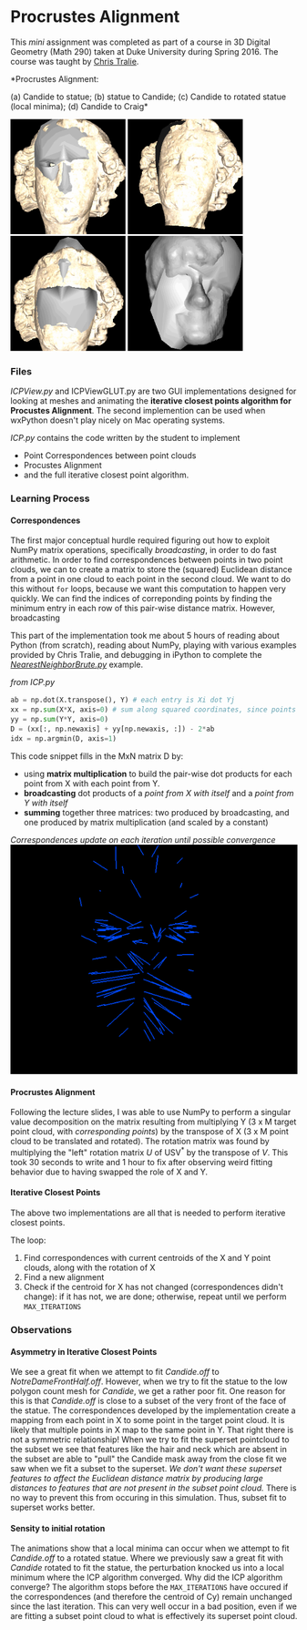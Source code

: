 # Procrustes Alignment

This *mini* assignment was completed as part of a course in 3D Digital Geometry (Math 290) taken at Duke University during Spring 2016. The course was taught by [Chris Tralie](http://www.ctralie.com/).

*Procrustes Alignment:

(a) Candide to statue; (b) statue to Candide; (c) Candide to rotated statue (local minima); (d) Candide to Craig*


<img src="img/candide-notre.gif" width="202">
<img src="img/notre-candide.gif" width="202">
<img src="img/candide-notre-rotated.gif" width="202">
<img src="img/candide-craig.gif" width="202">

### Files

*ICPView.py* and ICPViewGLUT.py are two GUI implementations designed for looking at meshes and animating the **iterative closest points algorithm for Procustes Alignment**. The second implemention can be used when wxPython doesn't play nicely on Mac operating systems.

*ICP.py* contains the code written by the student to implement

- Point Correspondences between point clouds
- Procustes Alignment
- and the full iterative closest point algorithm.

### Learning Process

#### Correspondences

The first major conceptual hurdle required figuring out how to exploit NumPy matrix operations, specifically *broadcasting*, in order to do fast arithmetic. In order to find correspondences between points in two point clouds, we can to create a matrix to store the (squared) Euclidean distance from a point in one cloud to each point in the second cloud. We want to do this without `for` loops, because we want this computation to happen very quickly. We can find the indices of correponding points by finding the minimum entry in each row of this pair-wise distance matrix. However, broadcasting

This part of the implementation took me about 5 hours of reading about Python (from scratch), reading about NumPy, playing with various examples provided by Chris Tralie, and debugging in iPython to complete the [*NearestNeighborBrute.py*](https://github.com/COMPSCI290-S2016/NumpyDemos/blob/master/NearestNeighborBrute.py) example.

*from ICP.py*
```python
ab = np.dot(X.transpose(), Y) # each entry is Xi dot Yj
xx = np.sum(X*X, axis=0) # sum along squared coordinates, since points are column vectors
yy = np.sum(Y*Y, axis=0)
D = (xx[:, np.newaxis] + yy[np.newaxis, :]) - 2*ab
idx = np.argmin(D, axis=1)
```

This code snippet fills in the MxN matrix D by:
- using **matrix multiplication** to build the pair-wise dot products for each point from X with each point from Y.
- **broadcasting** dot products of a *point from X with itself* and a *point from Y with itself* 
- **summing** together three matrices: two produced by broadcasting, and one produced by matrix multiplication (and scaled by a constant)

*Correspondences update on each iteration until possible convergence*
![Candide Face Mesh](img/candide-correspondences.gif)

#### Procrustes Alignment

Following the lecture slides, I was able to use NumPy to perform a singular value decomposition on the matrix resulting from multiplying Y (3 x M target point cloud, with *corresponding points*) by the transpose of X (3 x M point cloud to be translated and rotated). The rotation matrix was found by multiplying the "left" rotation matrix *U* of USV<sup>*</sup> by the transpose of *V*. This took 30 seconds to write and 1 hour to fix after observing weird fitting behavior due to having swapped the role of X and Y.

#### Iterative Closest Points

The above two implementations are all that is needed to perform iterative closest points.

The loop:

1. Find correspondences with current centroids of the X and Y point clouds, along with the rotation of X
2. Find a new alignment
3. Check if the centroid for X has not changed (correspondences didn't change): if it has not, we are done; otherwise, repeat until we perform `MAX_ITERATIONS`

### Observations

#### Asymmetry in Iterative Closest Points

We see a great fit when we attempt to fit *Candide.off* to *NotreDameFrontHalf.off*. However, when we try to fit the statue to the low polygon count mesh for *Candide*, we get a rather poor fit. One reason for this is that *Candide.off* is close to a subset of the very front of the face of the statue. The correspondences developed by the implementation create a mapping from each point in X to some point in the target point cloud. It is likely that multiple points in X map to the same point in Y. That right there is not a symmetric relationship! When we try to fit the superset pointcloud to the subset we see that features like the hair and neck which are absent in the subset are able to "pull" the Candide mask away from the close fit we saw when we fit a subset to the superset. *We don't want these superset features to affect the Euclidean distance matrix by producing large distances to features that are not present in the subset point cloud.* There is no way to prevent this from occuring in this simulation. Thus, subset fit to superset works better.

#### Sensity to initial rotation

The animations show that a local minima can occur when we attempt to fit *Candide.off* to a rotated statue. Where we previously saw a great fit with *Candide* rotated to fit the statue, the perturbation knocked us into a local minimum where the ICP algorithm converged. Why did the ICP algorithm converge? The algorithm stops before the `MAX_ITERATIONS` have occured if the correspondences (and therefore the centroid of Cy) remain unchanged since the last iteration. This can very well occur in a bad position, even if we are fitting a subset point cloud to what is effectively its superset point cloud.
